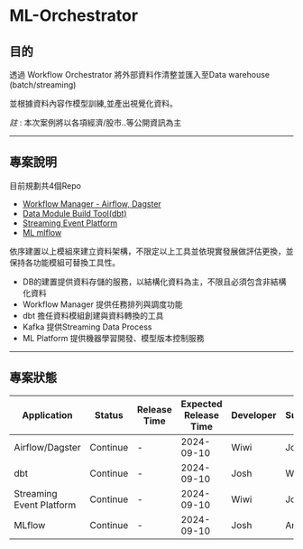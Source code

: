 # ML-Orchestrator

## 目的

透過 Workflow Orchestrator 將外部資料作清整並匯入至Data warehouse (batch/streaming)

並根據資料內容作模型訓練,並產出視覺化資料。

  *註* : 本次案例將以各項經濟/股市..等公開資訊為主

-------------------------------

## 專案說明

目前規劃共4個Repo

- [Workflow Manager - Airflow, Dagster]()
- [Data Module Build Tool(dbt)]()
- [Streaming Event Platform](https://github.com/Wiwi-Creator/FinDataLoader)
- [ML mlflow]()

依序建置以上模組來建立資料架構，不限定以上工具並依現實發展做評估更換，並保持各功能模組可替換工具性。

- DB的建置提供資料存儲的服務，以結構化資料為主，不限且必須包含非結構化資料
- Workflow Manager 提供任務排列與調度功能
- dbt 擔任資料模組創建與資料轉換的工具
- Kafka 提供Streaming Data Process
- ML Platform 提供機器學習開發、模型版本控制服務

-------------------------------

## 專案狀態
| Application | Status | Release Time | Expected Release Time | Developer | Supporter | repo |
|----------|----------|----------|----------|----------|----------|----------|
| Airflow/Dagster | Continue | - | 2024-09-10 | Wiwi | Josh | []() |
| dbt | Continue | - | 2024-09-10 | Josh | Wiwi | [dbt](https://github.com/JoshuaChen40/data_archt_dbt.git) |
| Streaming Event Platform | Continue | - | 2024-09-10 | Wiwi | Josh | []() |
| MLflow | Continue | - | 2024-09-10 | Josh | Andy | []() |

